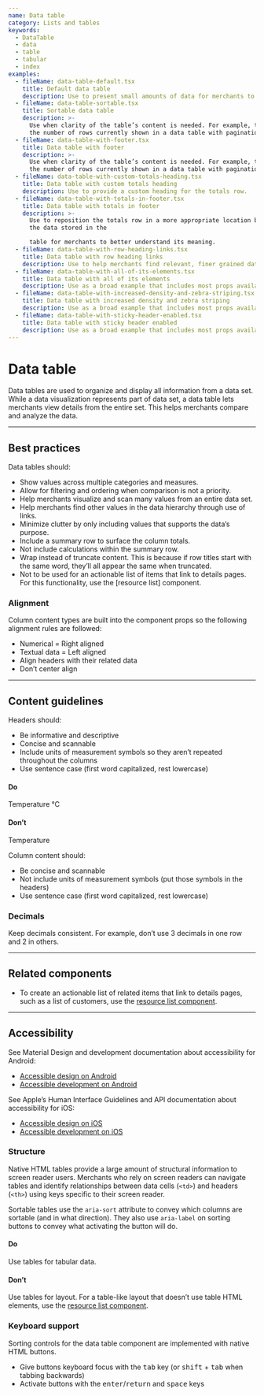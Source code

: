 ```yaml
---
name: Data table
category: Lists and tables
keywords:
  - DataTable
  - data
  - table
  - tabular
  - index
examples:
  - fileName: data-table-default.tsx
    title: Default data table
    description: Use to present small amounts of data for merchants to view statically.
  - fileName: data-table-sortable.tsx
    title: Sortable data table
    description: >-
      Use when clarity of the table’s content is needed. For example, to note
      the number of rows currently shown in a data table with pagination.
  - fileName: data-table-with-footer.tsx
    title: Data table with footer
    description: >-
      Use when clarity of the table’s content is needed. For example, to note
      the number of rows currently shown in a data table with pagination.
  - fileName: data-table-with-custom-totals-heading.tsx
    title: Data table with custom totals heading
    description: Use to provide a custom heading for the totals row.
  - fileName: data-table-with-totals-in-footer.tsx
    title: Data table with totals in footer
    description: >-
      Use to reposition the totals row in a more appropriate location based on
      the data stored in the

      table for merchants to better understand its meaning.
  - fileName: data-table-with-row-heading-links.tsx
    title: Data table with row heading links
    description: Use to help merchants find relevant, finer grained data sets.
  - fileName: data-table-with-all-of-its-elements.tsx
    title: Data table with all of its elements
    description: Use as a broad example that includes most props available to data table.
  - fileName: data-table-with-increased-density-and-zebra-striping.tsx
    title: Data table with increased density and zebra striping
    description: Use as a broad example that includes most props available to data table.
  - fileName: data-table-with-sticky-header-enabled.tsx
    title: Data table with sticky header enabled
    description: Use as a broad example that includes most props available to data table.
---
```


# Data table

Data tables are used to organize and display all information from a data set. While a data visualization represents part of data set, a data table lets merchants view details from the entire set. This helps merchants compare and analyze the data.

---

## Best practices

Data tables should:

- Show values across multiple categories and measures.
- Allow for filtering and ordering when comparison is not a priority.
- Help merchants visualize and scan many values from an entire data set.
- Help merchants find other values in the data hierarchy through use of links.
- Minimize clutter by only including values that supports the data’s purpose.
- Include a summary row to surface the column totals.
- Not include calculations within the summary row.
- Wrap instead of truncate content. This is because if row titles start with the same word, they’ll all appear the same when truncated.
- Not to be used for an actionable list of items that link to details pages. For this functionality, use the [resource list] component.

### Alignment

Column content types are built into the component props so the following alignment rules are followed:

- Numerical = Right aligned
- Textual data = Left aligned
- Align headers with their related data
- Don’t center align

---

## Content guidelines

Headers should:

- Be informative and descriptive
- Concise and scannable
- Include units of measurement symbols so they aren’t repeated throughout the columns
- Use sentence case (first word capitalized, rest lowercase)

<!-- usagelist -->

#### Do

Temperature °C

#### Don’t

Temperature

<!-- end -->

Column content should:

- Be concise and scannable
- Not include units of measurement symbols (put those symbols in the headers)
- Use sentence case (first word capitalized, rest lowercase)

### Decimals

Keep decimals consistent. For example, don’t use 3 decimals in one row and 2 in others.

---

## Related components

- To create an actionable list of related items that link to details pages, such as a list of customers, use the [resource list component](https://polaris.shopify.com/components/lists-and-tables/resource-list).

---

## Accessibility

<!-- content-for: android -->

See Material Design and development documentation about accessibility for Android:

- [Accessible design on Android](https://material.io/design/usability/accessibility.html)
- [Accessible development on Android](https://developer.android.com/guide/topics/ui/accessibility/)

<!-- /content-for -->

<!-- content-for: ios -->

See Apple’s Human Interface Guidelines and API documentation about accessibility for iOS:

- [Accessible design on iOS](https://developer.apple.com/design/human-interface-guidelines/ios/app-architecture/accessibility/)
- [Accessible development on iOS](https://developer.apple.com/accessibility/ios/)

<!-- /content-for -->

<!-- content-for: web -->

### Structure

Native HTML tables provide a large amount of structural information to screen reader users. Merchants who rely on screen readers can navigate tables and identify relationships between data cells (`<td>`) and headers (`<th>`) using keys specific to their screen reader.

Sortable tables use the `aria-sort` attribute to convey which columns are sortable (and in what direction). They also use `aria-label` on sorting buttons to convey what activating the button will do.

<!-- usageblock -->

#### Do

Use tables for tabular data.

#### Don’t

Use tables for layout. For a table-like layout that doesn’t use table HTML elements, use the [resource list component](https://polaris.shopify.com/components/lists-and-tables/resource-list).

<!-- end -->

### Keyboard support

Sorting controls for the data table component are implemented with native HTML buttons.

- Give buttons keyboard focus with the <kbd>tab</kbd> key (or <kbd>shift</kbd> + <kbd>tab</kbd> when tabbing backwards)
- Activate buttons with the <kbd>enter</kbd>/<kbd>return</kbd> and <kbd>space</kbd> keys

<!-- /content-for -->
